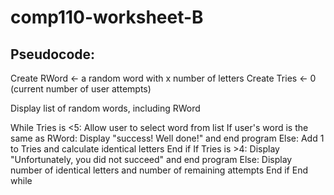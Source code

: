 # comp110-worksheet-B


## Pseudocode:

Create RWord <- a random word with x number of letters
Create Tries <- 0 (current number of user attempts)

Display list of random words, including RWord

While Tries is <5:
	Allow user to select word from list
	If user's word is the same as RWord:
		Display "success! Well done!" and end program
	Else:
		Add 1 to Tries and calculate identical letters 
	End if
	If Tries is >4:
		Display "Unfortunately, you did not succeed" and end program
	Else:
		Display number of identical letters and number of remaining attempts
	End if
End while

